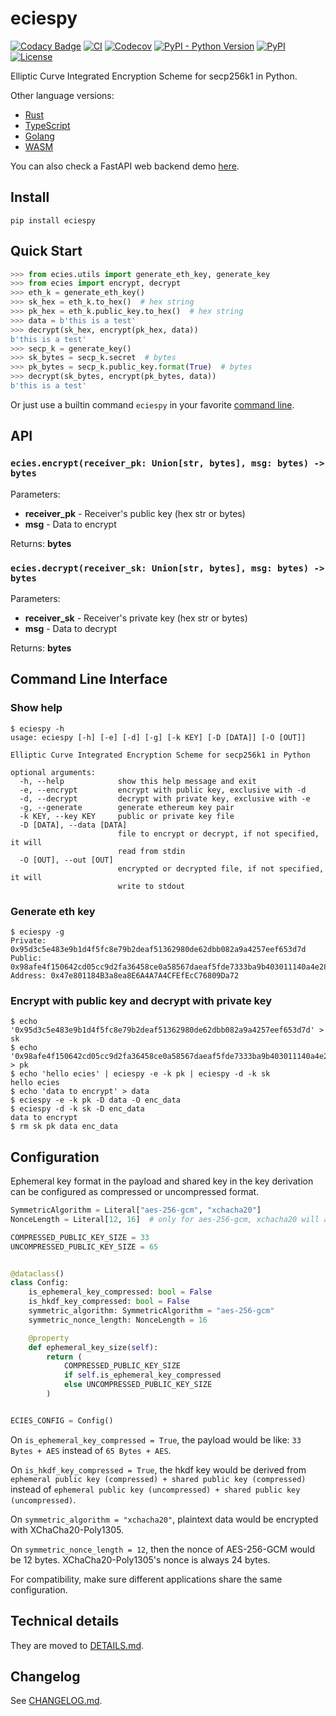 # eciespy

[![Codacy Badge](https://api.codacy.com/project/badge/Grade/2a11aeb9939244019d2c64bce3ff3c4e)](https://app.codacy.com/gh/ecies/py/dashboard)
[![CI](https://img.shields.io/github/actions/workflow/status/ecies/py/ci.yml?branch=master)](https://github.com/ecies/py/actions)
[![Codecov](https://img.shields.io/codecov/c/github/ecies/py.svg)](https://codecov.io/gh/ecies/py)
[![PyPI - Python Version](https://img.shields.io/pypi/pyversions/eciespy.svg)](https://pypi.org/project/eciespy/)
[![PyPI](https://img.shields.io/pypi/v/eciespy.svg)](https://pypi.org/project/eciespy/)
[![License](https://img.shields.io/github/license/ecies/py.svg)](https://github.com/ecies/py)

Elliptic Curve Integrated Encryption Scheme for secp256k1 in Python.

Other language versions:

- [Rust](https://github.com/ecies/rs)
- [TypeScript](https://github.com/ecies/js)
- [Golang](https://github.com/ecies/go)
- [WASM](https://github.com/ecies/rs-wasm)

You can also check a FastAPI web backend demo [here](https://github.com/ecies/py-demo).

## Install

`pip install eciespy`

## Quick Start

```python
>>> from ecies.utils import generate_eth_key, generate_key
>>> from ecies import encrypt, decrypt
>>> eth_k = generate_eth_key()
>>> sk_hex = eth_k.to_hex()  # hex string
>>> pk_hex = eth_k.public_key.to_hex()  # hex string
>>> data = b'this is a test'
>>> decrypt(sk_hex, encrypt(pk_hex, data))
b'this is a test'
>>> secp_k = generate_key()
>>> sk_bytes = secp_k.secret  # bytes
>>> pk_bytes = secp_k.public_key.format(True)  # bytes
>>> decrypt(sk_bytes, encrypt(pk_bytes, data))
b'this is a test'
```

Or just use a builtin command `eciespy` in your favorite [command line](#command-line-interface).

## API

### `ecies.encrypt(receiver_pk: Union[str, bytes], msg: bytes) -> bytes`

Parameters:

- **receiver_pk** - Receiver's public key (hex str or bytes)
- **msg** - Data to encrypt

Returns: **bytes**

### `ecies.decrypt(receiver_sk: Union[str, bytes], msg: bytes) -> bytes`

Parameters:

- **receiver_sk** - Receiver's private key (hex str or bytes)
- **msg** - Data to decrypt

Returns: **bytes**

## Command Line Interface

### Show help

```console
$ eciespy -h
usage: eciespy [-h] [-e] [-d] [-g] [-k KEY] [-D [DATA]] [-O [OUT]]

Elliptic Curve Integrated Encryption Scheme for secp256k1 in Python

optional arguments:
  -h, --help            show this help message and exit
  -e, --encrypt         encrypt with public key, exclusive with -d
  -d, --decrypt         decrypt with private key, exclusive with -e
  -g, --generate        generate ethereum key pair
  -k KEY, --key KEY     public or private key file
  -D [DATA], --data [DATA]
                        file to encrypt or decrypt, if not specified, it will
                        read from stdin
  -O [OUT], --out [OUT]
                        encrypted or decrypted file, if not specified, it will
                        write to stdout
```

### Generate eth key

```console
$ eciespy -g
Private: 0x95d3c5e483e9b1d4f5fc8e79b2deaf51362980de62dbb082a9a4257eef653d7d
Public: 0x98afe4f150642cd05cc9d2fa36458ce0a58567daeaf5fde7333ba9b403011140a4e28911fcf83ab1f457a30b4959efc4b9306f514a4c3711a16a80e3b47eb58b
Address: 0x47e801184B3a8ea8E6A4A7A4CFEfEcC76809Da72
```

### Encrypt with public key and decrypt with private key

```console
$ echo '0x95d3c5e483e9b1d4f5fc8e79b2deaf51362980de62dbb082a9a4257eef653d7d' > sk
$ echo '0x98afe4f150642cd05cc9d2fa36458ce0a58567daeaf5fde7333ba9b403011140a4e28911fcf83ab1f457a30b4959efc4b9306f514a4c3711a16a80e3b47eb58b' > pk
$ echo 'hello ecies' | eciespy -e -k pk | eciespy -d -k sk
hello ecies
$ echo 'data to encrypt' > data
$ eciespy -e -k pk -D data -O enc_data
$ eciespy -d -k sk -D enc_data
data to encrypt
$ rm sk pk data enc_data
```

## Configuration

Ephemeral key format in the payload and shared key in the key derivation can be configured as compressed or uncompressed format.

```py
SymmetricAlgorithm = Literal["aes-256-gcm", "xchacha20"]
NonceLength = Literal[12, 16]  # only for aes-256-gcm, xchacha20 will always be 24

COMPRESSED_PUBLIC_KEY_SIZE = 33
UNCOMPRESSED_PUBLIC_KEY_SIZE = 65


@dataclass()
class Config:
    is_ephemeral_key_compressed: bool = False
    is_hkdf_key_compressed: bool = False
    symmetric_algorithm: SymmetricAlgorithm = "aes-256-gcm"
    symmetric_nonce_length: NonceLength = 16

    @property
    def ephemeral_key_size(self):
        return (
            COMPRESSED_PUBLIC_KEY_SIZE
            if self.is_ephemeral_key_compressed
            else UNCOMPRESSED_PUBLIC_KEY_SIZE
        )


ECIES_CONFIG = Config()
```

On `is_ephemeral_key_compressed = True`, the payload would be like: `33 Bytes + AES` instead of `65 Bytes + AES`.

On `is_hkdf_key_compressed = True`, the hkdf key would be derived from `ephemeral public key (compressed) + shared public key (compressed)` instead of `ephemeral public key (uncompressed) + shared public key (uncompressed)`.

On `symmetric_algorithm = "xchacha20"`, plaintext data would be encrypted with XChaCha20-Poly1305.

On `symmetric_nonce_length = 12`, then the nonce of AES-256-GCM would be 12 bytes. XChaCha20-Poly1305's nonce is always 24 bytes.

For compatibility, make sure different applications share the same configuration.

## Technical details

They are moved to [DETAILS.md](./DETAILS.md).

## Changelog

See [CHANGELOG.md](./CHANGELOG.md).
